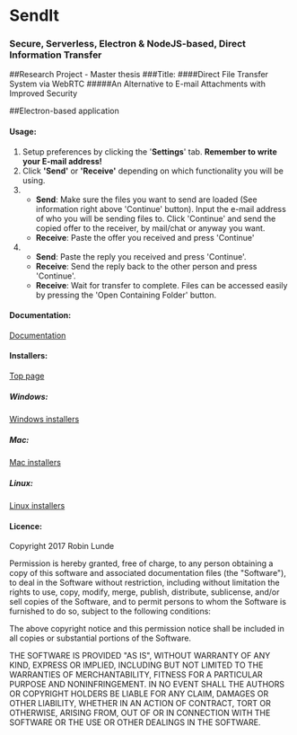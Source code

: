 # SendIt
### Secure, Serverless, Electron & NodeJS-based, Direct Information Transfer

##Research Project - Master thesis
###Title:
####Direct File Transfer System via WebRTC
#####An Alternative to E-mail Attachments with Improved Security

##Electron-based application

#### Usage:
1. Setup preferences by clicking the '<b>Settings</b>' tab. <b>Remember to write your E-mail address!</b>
2. Click <b>'Send'</b> or <b>'Receive'</b> depending on which functionality you will be using.
3.	- <b>Send</b>: Make sure the files you want to send are loaded (See information right above 'Continue' button). Input the e-mail address of who you will be sending files to. Click 'Continue' and send the copied offer to the receiver, by mail/chat or anyway you want.
	- <b>Receive</b>: Paste the offer you received and press 'Continue'
4. 	- <b>Send</b>: Paste the reply you received and press 'Continue'.
	- <b>Receive</b>: Send the reply back to the other person and press 'Continue'.
	- <b>Receive</b>: Wait for transfer to complete. Files can be accessed easily by pressing the 'Open Containing Folder' button.

#### Documentation:
[Documentation](https://robiq.github.io/Project/)

#### Installers:
[Top page](https://github.com/Robiq/SendIt_release)
##### Windows: 
[Windows installers](https://github.com/Robiq/SendIt_release/tree/master/Windows)
##### Mac:
[Mac installers](https://github.com/Robiq/SendIt_release/tree/master/Mac)
##### Linux:
[Linux installers](https://github.com/Robiq/SendIt_release/tree/master/Linux)

#### Licence:
Copyright 2017 Robin Lunde

Permission is hereby granted, free of charge, to any person obtaining a copy of this software and associated documentation files (the "Software"), to deal in the Software without restriction, including without limitation the rights to use, copy, modify, merge, publish, distribute, sublicense, and/or sell copies of the Software, and to permit persons to whom the Software is furnished to do so, subject to the following conditions:

The above copyright notice and this permission notice shall be included in all copies or substantial portions of the Software.

THE SOFTWARE IS PROVIDED "AS IS", WITHOUT WARRANTY OF ANY KIND, EXPRESS OR IMPLIED, INCLUDING BUT NOT LIMITED TO THE WARRANTIES OF MERCHANTABILITY, FITNESS FOR A PARTICULAR PURPOSE AND NONINFRINGEMENT. IN NO EVENT SHALL THE AUTHORS OR COPYRIGHT HOLDERS BE LIABLE FOR ANY CLAIM, DAMAGES OR OTHER LIABILITY, WHETHER IN AN ACTION OF CONTRACT, TORT OR OTHERWISE, ARISING FROM, OUT OF OR IN CONNECTION WITH THE SOFTWARE OR THE USE OR OTHER DEALINGS IN THE SOFTWARE.
